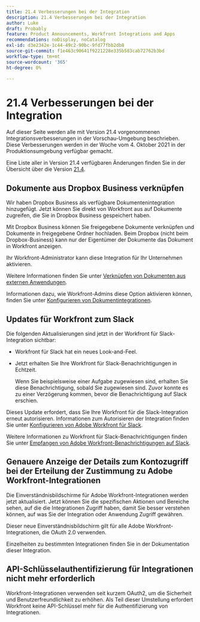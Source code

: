 ```yaml
---
title: 21.4 Verbesserungen bei der Integration
description: 21.4 Verbesserungen bei der Integration
author: Luke
draft: Probably
feature: Product Announcements, Workfront Integrations and Apps
recommendations: noDisplay, noCatalog
exl-id: d3e2342e-1c44-49c2-90bc-9fd77fbb2db8
source-git-commit: f1e463c90641f9221228e335b583cab72762b3bd
workflow-type: tm+mt
source-wordcount: '365'
ht-degree: 0%

---
```


# 21.4 Verbesserungen bei der Integration

Auf dieser Seite werden alle mit Version 21.4 vorgenommenen Integrationsverbesserungen in der Vorschau-Umgebung beschrieben. Diese Verbesserungen werden in der Woche vom 4. Oktober 2021 in der Produktionsumgebung verfügbar gemacht.

Eine Liste aller in Version 21.4 verfügbaren Änderungen finden Sie in der Übersicht über die Version [21.4](../../../product-announcements/product-releases/21.4-release-activity/21-4-release-overview.md).

## Dokumente aus Dropbox Business verknüpfen

Wir haben Dropbox Business als verfügbare Dokumentenintegration hinzugefügt. Jetzt können Sie direkt von Workfront aus auf Dokumente zugreifen, die Sie in Dropbox Business gespeichert haben.

Mit Dropbox Business können Sie freigegebene Dokumente verknüpfen und Dokumente in freigegebene Ordner hochladen. Beim Dropbox (nicht beim Dropbox-Business) kann nur der Eigentümer der Dokumente das Dokument in Workfront anzeigen.

Ihr Workfront-Administrator kann diese Integration für Ihr Unternehmen aktivieren.

Weitere Informationen finden Sie unter [Verknüpfen von Dokumenten aus externen Anwendungen](../../../documents/adding-documents-to-workfront/link-documents-from-external-apps.md).

Informationen dazu, wie Workfront-Admins diese Option aktivieren können, finden Sie unter [Konfigurieren von Dokumentintegrationen](../../../administration-and-setup/configure-integrations/configure-document-integrations.md).

## Updates für Workfront zum Slack

Die folgenden Aktualisierungen sind jetzt in der Workfront für Slack-Integration sichtbar:

* Workfront für Slack hat ein neues Look-and-Feel.
* Jetzt erhalten Sie Ihre Workfront für Slack-Benachrichtigungen in Echtzeit.

  Wenn Sie beispielsweise einer Aufgabe zugewiesen sind, erhalten Sie diese Benachrichtigung, sobald Sie zugewiesen sind. Zuvor konnte es zu einer Verzögerung kommen, bevor die Benachrichtigung auf Slack erschien.

Dieses Update erfordert, dass Sie Ihre Workfront für die Slack-Integration erneut autorisieren. Informationen zum Autorisieren der Integration finden Sie unter [Konfigurieren von Adobe Workfront für Slack](../../../workfront-integrations-and-apps/using-workfront-with-slack/configure-workfront-for-slack.md).

Weitere Informationen zu Workfront für Slack-Benachrichtigungen finden Sie unter [Empfangen von Adobe Workfront-Benachrichtigungen auf Slack](../../../workfront-integrations-and-apps/using-workfront-with-slack/receive-workfront-notifications-in-slack.md).

## Genauere Anzeige der Details zum Kontozugriff bei der Erteilung der Zustimmung zu Adobe Workfront-Integrationen

Die Einverständnisbildschirme für Adobe Workfront-Integrationen werden jetzt aktualisiert. Jetzt können Sie die spezifischen Aktionen und Bereiche sehen, auf die die Integrationen Zugriff haben, damit Sie besser verstehen können, auf was Sie der Integration oder Anwendung Zugriff gewähren.

Dieser neue Einverständnisbildschirm gilt für alle Adobe Workfront-Integrationen, die OAuth 2.0 verwenden.

Einzelheiten zu bestimmten Integrationen finden Sie in der Dokumentation dieser Integration.

## API-Schlüsselauthentifizierung für Integrationen nicht mehr erforderlich

Workfront-Integrationen verwenden seit kurzem OAuth2, um die Sicherheit und Benutzerfreundlichkeit zu erhöhen. Als Teil dieser Umstellung erfordert Workfront keine API-Schlüssel mehr für die Authentifizierung von Integrationen.

